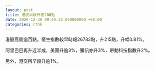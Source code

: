 ```yaml
---
layout: post
title: 港股早段升逾200點
date: 2020-12-30 09:49:32.000000000 +08:00
categories: rthk
---
```


港股高開逾百點。恒生指數較早時報26783點，升215點，升幅0.81%。

阿里巴巴再升近半成，美團升逾3%，騰訊亦升3%，帶動科技指數升2%。

另外，港交所早段升逾1%。
